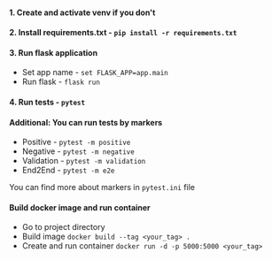 #### 1. Create and activate venv if you don't

#### 2. Install requirements.txt - `pip install -r requirements.txt`

#### 3. Run flask application
- Set app name - `set FLASK_APP=app.main`
- Run flask - `flask run`

#### 4. Run tests - `pytest`

#### Additional: You can run tests by markers
- Positive - `pytest -m positive`
- Negative - `pytest -m negative`
- Validation - `pytest -m validation`
- End2End - `pytest -m e2e`
 
You can find more about markers in `pytest.ini` file

#### Build docker image and run container
- Go to project directory
- Build image ``docker build --tag <your_tag> .``
- Create and run container ``docker run -d -p 5000:5000 <your_tag>``